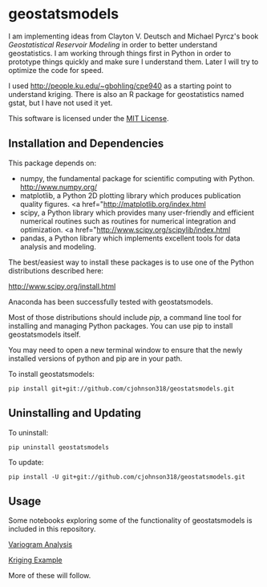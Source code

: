 geostatsmodels
==============

I am implementing ideas from Clayton V. Deutsch and Michael Pyrcz's book _Geostatistical Reservoir Modeling_ in order to better understand geostatistics. I am working through things first in Python in order to prototype things quickly and make sure I understand them. Later I will try to optimize the code for speed.

I used http://people.ku.edu/~gbohling/cpe940 as a starting point to understand kriging. There is also an R package for geostatistics named gstat, but I have not used it yet.

This software is licensed under the [MIT License](http://opensource.org/licenses/MIT).

Installation and Dependencies
-----------------------------

This package depends on:
 * numpy, the fundamental package for scientific computing with Python. <a href="http://www.numpy.org/">http://www.numpy.org/</a>  
 * matplotlib, a Python 2D plotting library which produces publication quality figures. <a href="<a href="http://matplotlib.org/index.html">http://matplotlib.org/index.html</a>
 * scipy, a Python library which provides many user-friendly and efficient numerical routines such as routines for numerical integration and optimization. <a href="<a href="http://www.scipy.org/scipylib/index.html">http://www.scipy.org/scipylib/index.html</a>
 * pandas, a Python library which implements excellent tools for data analysis and modeling. 

The best/easiest way to install these packages is to use one of the Python distributions described here:

<a href="http://www.scipy.org/install.html">http://www.scipy.org/install.html</a>

Anaconda has been successfully tested with geostatsmodels.

Most of those distributions should include <em>pip</em>, a command line tool for installing and 
managing Python packages.  You can use pip to install geostatsmodels itself.  
 
You may need to open a new terminal window to ensure that the newly installed versions of python and pip
are in your path.

To install geostatsmodels:

    pip install git+git://github.com/cjohnson318/geostatsmodels.git

Uninstalling and Updating
-------------------------

To uninstall:

    pip uninstall geostatsmodels

To update:

    pip install -U git+git://github.com/cjohnson318/geostatsmodels.git

Usage
------
Some notebooks exploring some of the functionality of geostatsmodels is included in this repository.  

[Variogram Analysis](http://nbviewer.ipython.org/github/cjohnson318/geostatsmodels/blob/master/notebooks/VariogramAnalysis.ipynb)

[Kriging Example](http://nbviewer.ipython.org/github/cjohnson318/geostatsmodels/blob/master/notebooks/KrigingExample.ipynb)

More of these will follow.


